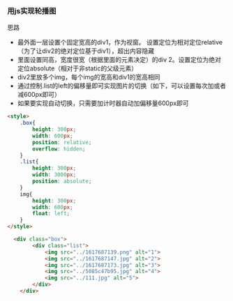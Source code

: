 ### 用js实现轮播图

思路

- 最外面一层设置个固定宽高的div1，作为视窗。 设置定位为相对定位relative（为了让div2的绝对定位基于div1），超出内容隐藏
- 里面设置同高，宽度很宽（根据里面的元素决定）的div 2。设置定位为绝对定位absolute（相对于非static的父级元素）
- div2里放多个img，每个img的宽高和div1的宽高相同
- 通过控制.list的left的偏移量即可实现图片的切换（如下，可以设置每次加或者减600px即可）
- 如果要实现自动切换，只需要加计时器自动加偏移量600px即可

```html
<style>
    .box{
        height: 300px;
        width: 600px;
        position: relative;
        overflow: hidden;
    }
    .list{
        height: 300px;
        width: 3000px;
        position: absolute;
    }
    img{
        height: 300px;
        width: 600px;
        float: left;
    }
</style>

  <div class="box">
        <div class="list">
            <img src="../1617687139.png" alt="1">
            <img src="../1617687147.jpg" alt="2">
            <img src="../1617687173.jpg" alt="3">
            <img src="../5085c47b95.jpg" alt="4">
            <img src="../111.jpg" alt="5">
        </div>
    </div>
```

